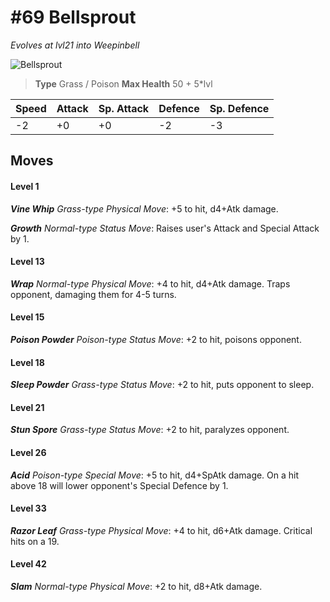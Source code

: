 # #69 Bellsprout
*Evolves at lvl21 into Weepinbell*

![Bellsprout](https://img.pokemondb.net/sprites/home/normal/1x/bellsprout.png)

> **Type** Grass / Poison
> **Max Health** 50 + 5\*lvl

| Speed | Attack | Sp. Attack | Defence | Sp. Defence |
| ----- | ------ | ---------- | ------- | ----------- |
| -2 | +0 | +0 | -2 | -3 |

## Moves
#### Level 1

***Vine Whip** Grass-type Physical Move*: +5 to hit, d4+Atk damage. 

***Growth** Normal-type Status Move*: Raises user's Attack and Special Attack by 1.
#### Level 13

***Wrap** Normal-type Physical Move*: +4 to hit, d4+Atk damage. Traps opponent, damaging them for 4-5 turns.
#### Level 15

***Poison Powder** Poison-type Status Move*: +2 to hit, poisons opponent.
#### Level 18

***Sleep Powder** Grass-type Status Move*: +2 to hit, puts opponent to sleep.
#### Level 21

***Stun Spore** Grass-type Status Move*: +2 to hit, paralyzes opponent.
#### Level 26

***Acid** Poison-type Special Move*: +5 to hit, d4+SpAtk damage. On a hit above 18 will lower opponent's Special Defence by 1.
#### Level 33

***Razor Leaf** Grass-type Physical Move*: +4 to hit, d6+Atk damage. Critical hits on a 19.
#### Level 42

***Slam** Normal-type Physical Move*: +2 to hit, d8+Atk damage. 

